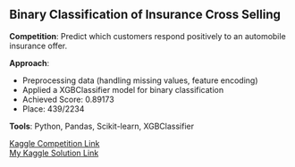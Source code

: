 ## Binary Classification of Insurance Cross Selling
**Competition**: Predict which customers respond positively to an automobile insurance offer.

**Approach**:
- Preprocessing data (handling missing values, feature encoding)
- Applied a XGBClassifier model for binary classification
- Achieved Score: 0.89173
- Place: 439/2234


**Tools**: Python, Pandas, Scikit-learn, XGBClassifier

[Kaggle Competition Link](https://www.kaggle.com/competitions/playground-series-s4e7) \
[My Kaggle Solution Link](https://www.kaggle.com/code/dimitrijschulz/ps4e7-insurancecrossselling-score-0-89208)